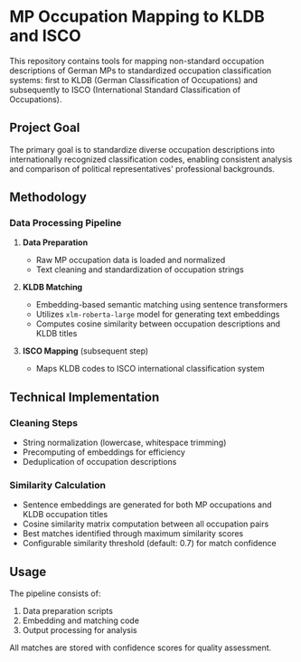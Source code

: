 # MP Occupation Mapping to KLDB and ISCO

This repository contains tools for mapping non-standard occupation descriptions of German MPs to standardized occupation classification systems: first to KLDB (German Classification of Occupations) and subsequently to ISCO (International Standard Classification of Occupations).

## Project Goal

The primary goal is to standardize diverse occupation descriptions into internationally recognized classification codes, enabling consistent analysis and comparison of political representatives' professional backgrounds.

## Methodology

### Data Processing Pipeline

1. **Data Preparation**
   - Raw MP occupation data is loaded and normalized
   - Text cleaning and standardization of occupation strings

2. **KLDB Matching**
   - Embedding-based semantic matching using sentence transformers
   - Utilizes `xlm-roberta-large` model for generating text embeddings
   - Computes cosine similarity between occupation descriptions and KLDB titles

3. **ISCO Mapping** (subsequent step)
   - Maps KLDB codes to ISCO international classification system

## Technical Implementation

### Cleaning Steps

- String normalization (lowercase, whitespace trimming)
- Precomputing of embeddings for efficiency
- Deduplication of occupation descriptions

### Similarity Calculation

- Sentence embeddings are generated for both MP occupations and KLDB occupation titles
- Cosine similarity matrix computation between all occupation pairs
- Best matches identified through maximum similarity scores
- Configurable similarity threshold (default: 0.7) for match confidence

## Usage

The pipeline consists of:

1. Data preparation scripts
2. Embedding and matching code
3. Output processing for analysis

All matches are stored with confidence scores for quality assessment.
